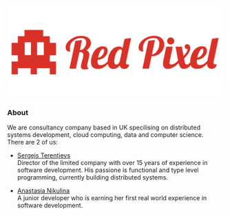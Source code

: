 ![Red Pixel Ltd](/red-pixel.png)

### About

We are consultancy company based in UK specilising on distributed systems development, cloud computing, data and computer science.   
There are 2 of us: 
- [Sergejs Terentjevs](https://github.com/aneksamun)   
Director of the limited company with over 15 years of experience in software development. His passione is functional and type level programming, currently  building distributed systems. 

- [Anastasia Nikulina](https://github.com/anana243)  
A junior developer who is earning her first real world experience in software development.
